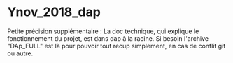 # Ynov_2018_dap
Petite précision supplémentaire : La doc technique, qui explique le fonctionnement du projet, est dans dap à la racine.
Si besoin l'archive "DAp_FULL" est là pour pouvoir tout recup simplement, en cas de conflit git ou autre.
